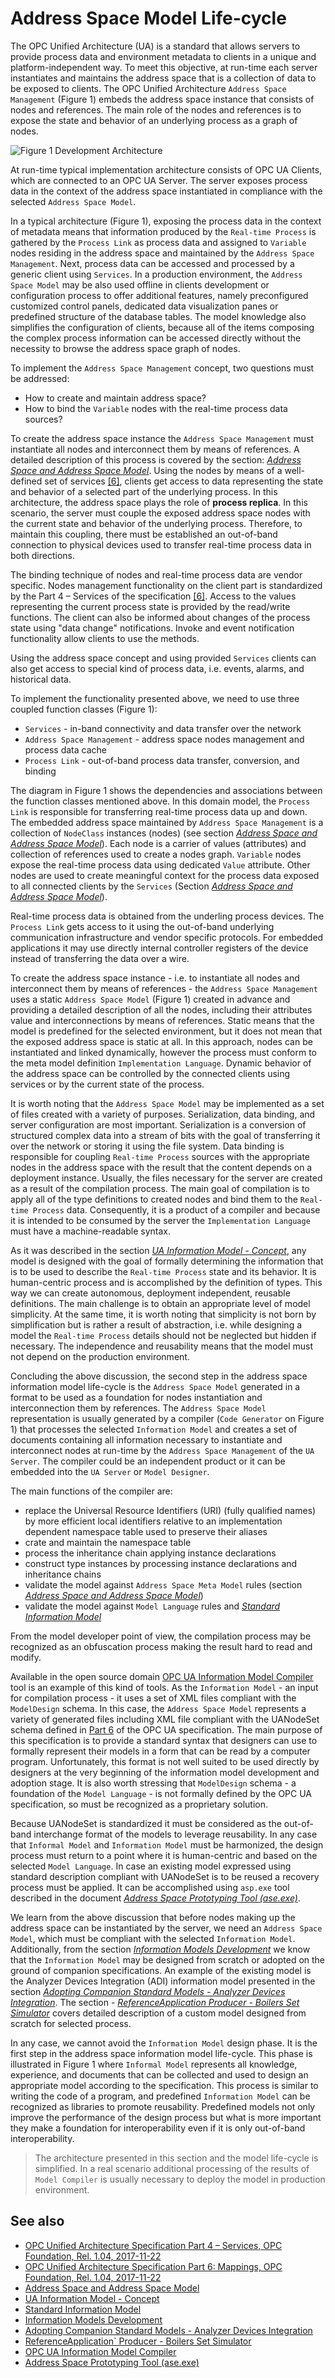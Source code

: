 # Address Space Model Life-cycle

The OPC Unified Architecture (UA) is a standard that allows servers to provide process data and environment metadata to clients in a unique and platform-independent way. To meet this objective, at run-time each server instantiates and maintains the address space that is a collection of data to be exposed to clients. The OPC Unified Architecture `Address Space Management` (Figure 1) embeds the address space instance that consists of nodes and references. The main role of the nodes and references is to expose the state and behavior of an underlying process as a graph of nodes.

![Figure 1 Development Architecture](../CommonResources/Media/SemanticData/DevelopmentArchitecture.png)

At run-time typical implementation architecture consists of OPC UA Clients, which are connected to an OPC UA Server. The server exposes process data in the context of the address space instantiated in compliance with the selected `Address Space Model`.

In a typical architecture (Figure 1), exposing the process data in the context of metadata means that information produced by the `Real-time Process` is gathered by the `Process Link` as process data and assigned to `Variable` nodes residing in the address space and maintained by the `Address Space Management`. Next, process data can be accessed and processed by a generic client using `Services`. In a production environment, the `Address Space Model` may be also used offline in clients development or configuration process to offer additional features, namely preconfigured customized control panels, dedicated data visualization panes or predefined structure of the database tables. The model knowledge also simplifies the configuration of clients, because all of the items composing the complex process information can be accessed directly without the necessity to browse the address space graph of nodes.

To implement the `Address Space Management` concept, two questions must be addressed:

- How to create and maintain address space?
- How to bind the `Variable` nodes with the real-time process data sources?

To create the address space instance the `Address Space Management` must instantiate all nodes and interconnect them by means of references. A detailed description of this process is covered by the section: [*Address Space and Address Space Model*][ASASM]. Using the nodes by means of a well-defined set of services [[6]][Opc.UA.Part4], clients get access to data representing the state and behavior of a selected part of the underlying process. In this architecture, the address space plays the role of **process replica**. In this scenario, the server must couple the exposed address space nodes with the current state and behavior of the underlying process. Therefore, to maintain this coupling, there must be established an out-of-band connection to physical devices used to transfer real-time process data in both directions.

The binding technique of nodes and real-time process data are vendor specific. Nodes management functionality on the client part is standardized by the Part 4 – Services of the specification [[6]][Opc.UA.Part4]. Access to the values representing the current process state is provided by the read/write functions. The client can also be informed about changes of the process state using "data change" notifications. Invoke and event notification functionality allow clients to use the methods.

Using the address space concept and using provided `Services` clients can also get access to special kind of process data, i.e. events, alarms, and historical data.

To implement the functionality presented above, we need to use three coupled function classes (Figure 1):

- `Services` - in-band connectivity and data transfer over the network
- `Address Space Management` - address space nodes management and process data cache
- `Process Link` - out-of-band process data transfer, conversion, and binding

The diagram in Figure 1 shows the dependencies and associations between the function classes mentioned above. In this domain model, the `Process Link` is responsible for transferring real-time process data up and down. The embedded address space maintained by `Address Space Management` is a collection of `NodeClass` instances (nodes) (see section [*Address Space and Address Space Model*][ASASM]). Each node is a carrier of values (attributes) and collection of references used to create a nodes graph. `Variable` nodes expose the real-time process data using dedicated `Value` attribute. Other nodes are used to create meaningful context for the process data exposed to all connected clients by the `Services` (Section [*Address Space and Address Space Model*][ASASM]).

Real-time process data is obtained from the underling process devices.  The `Process Link` gets access to it using the out-of-band underlying communication infrastructure and vendor specific protocols. For embedded applications it may use directly internal controller registers of the device instead of transferring the data over a wire.

To create the address space instance - i.e. to instantiate all nodes and interconnect them by means of references - the `Address Space Management` uses a static `Address Space Model` (Figure 1) created in advance and providing a detailed description of all the nodes, including their attributes value and interconnections by means of references. Static means that the model is predefined for the selected environment, but it does not mean that the exposed address space is static at all. In this approach, nodes can be instantiated and linked dynamically, however the process must conform to the meta model definition `Implementation Language`. Dynamic behavior of the address space can be controlled by the connected clients using services or by the current state of the process.

It is worth noting that the `Address Space Model` may be implemented as a set of files created with a variety of purposes. Serialization, data binding, and server configuration are most important. Serialization is a conversion of structured complex data into a stream of bits with the goal of transferring it over the network or storing it using the file system. Data binding is responsible for coupling `Real-time Process` sources with the appropriate nodes in the address space with the result that the content depends on a deployment instance. Usually, the files necessary for the server are created as a result of the compilation process. The main goal of compilation is to apply all of the type definitions to created nodes and bind them to the `Real-time Process` data. Consequently, it is a product of a compiler and because it is intended to be consumed by the server the `Implementation Language` must have a machine-readable syntax.

As it was described in the section [*UA Information Model - Concept*][IMConcept], any model is designed with the goal of formally determining the information that is to be used to describe the `Real-time Process` state and its behavior. It is human-centric process and is accomplished by the definition of types. This way we can create autonomous, deployment independent, reusable definitions. The main challenge is to obtain an appropriate level of model simplicity. At the same time, it is worth noting that simplicity is not born by simplification but is rather a result of abstraction, i.e. while designing a model the `Real-time Process` details should not be neglected but hidden if necessary. The independence and reusability means that the model must not depend on the production environment.
  
Concluding the above discussion, the second step in the address space information model life-cycle is the `Address Space Model` generated in a format to be used as a foundation for nodes instantiation and interconnection them by references. The `Address Space Model` representation is usually generated by a compiler (`Code Generator` on Figure 1) that processes the selected `Information Model` and creates a set of documents containing all information necessary to instantiate and interconnect nodes at run-time by the `Address Space Management` of the `UA Server`. The compiler could be an independent product or it can be embedded into the `UA Server` or `Model Designer`.

The main functions of the compiler are:

- replace the Universal Resource Identifiers (URI) (fully qualified names) by more efficient local identifiers relative to an implementation dependent namespace table used to preserve their aliases
- crate and maintain the namespace table
- process the inheritance chain applying instance declarations
- construct type instances by processing instance declarations and inheritance chains
- validate the model against `Address Space Meta Model` rules (section [*Address Space and Address Space Model*][ASASM])
- validate the model against `Model Language` rules and [*Standard Information Model*][SIM]

From the model developer point of view, the compilation process may be recognized as an obfuscation process making the result hard to read and modify.

Available in the open source domain [OPC UA Information Model Compiler][OPC.UA.ModelCompiler] tool is an example of this kind of tools. As the `Information Model` - an input for compilation process - it uses a set of XML files compliant with the `ModelDesign` schema.  In this case, the `Address Space Model` represents a variety of generated files including XML file compliant with the UANodeSet schema defined in [Part 6][OPC.UA.Part6] of the OPC UA specification. The main purpose of this specification is to provide a standard syntax that designers can use to formally represent their models in a form that can be read by a computer program. Unfortunately, this format is not well suited to be used directly by designers at the very beginning of the information model development and adoption stage. It is also worth stressing that `ModelDesign` schema - a foundation of the `Model Language` - is not formally defined by the OPC UA specification, so must be recognized as a proprietary solution.

Because UANodeSet is standardized it must be considered as the out-of-band interchange format of the models to leverage reusability. In any case that `Informal Model` and `Information Model` must be harmonized, the design process must return to a point where it is human-centric and based on the selected `Model Language`. In case an existing model expressed using standard description compliant with UANodeSet is to be reused a recovery process must be applied. It can be accomplished using `asp.exe` tool described in the document [*Address Space Prototyping Tool (ase.exe)*][ASEEXE].

We learn from the above discussion that before nodes making up the address space can be instantiated by the server, we need an `Address Space Model`, which must be compliant with the selected `Information Model`. Additionally, from the section [*Information Models Development*][IMD] we know that the `Information Model` may be designed from scratch or adopted on the ground of companion specifications. An example of the existing model is the Analyzer Devices Integration (ADI) information model presented in the section [*Adopting Companion Standard Models - Analyzer Devices Integration*][CSMADI]. The section - [*ReferenceApplication Producer - Boilers Set Simulator*][Boiler] covers detailed description of a custom model designed from scratch for selected process.

In any case, we cannot avoid the `Information Model` design phase. It is the first step in the address space information model life-cycle. This phase is illustrated in Figure 1 where `Informal Model` represents all knowledge, experience, and documents that can be collected and used to design an appropriate model according to the specification. This process is similar to writing the code of a program, and predefined `Information Model` can be recognized as libraries to promote reusability. Predefined models not only improve the performance of the design process but what is more important they make a foundation for interoperability even if it is only out-of-band interoperability.

> The architecture presented in this section and the model life-cycle is simplified. In a real scenario additional processing of the results of `Model Compiler` is usually necessary to deploy the model in production environment.

## See also

- [OPC Unified Architecture Specification Part 4 – Services, OPC Foundation, Rel. 1.04, 2017-11-22][Opc.UA.Part4]
- [OPC Unified Architecture Specification Part 6: Mappings, OPC Foundation, Rel. 1.04, 2017-11-22][OPC.UA.Part6]
- [Address Space and Address Space Model][ASASM]
- [UA Information Model - Concept][IMConcept]
- [Standard Information Model][SIM]
- [Information Models Development][IMD]
- [Adopting Companion Standard Models - Analyzer Devices Integration][CSMADI]
- [ReferenceApplication` Producer - Boilers Set Simulator][Boiler]
- [OPC UA Information Model Compiler][OPC.UA.ModelCompiler]
- [Address Space Prototyping Tool (ase.exe)][ASEEXE]

[Opc.UA.Part6]:https://opcfoundation.org/developer-tools/specifications-unified-architecture/part-6-mappings/
[OPC.UA.ModelCompiler]:https://github.com/mpostol/UA-ModelCompiler#opc-ua-information-model-compiler-
[Opc.UA.Part4]:https://opcfoundation.org/developer-tools/specifications-unified-architecture/part-4-services/
[ASASM]:AddressSpaceAddressSpaceModel.md
[IMConcept]:InformationModelConcept.md
[IMD]:InformationModelsDevelopment.md
[Boiler]:../Networking/Simulator.Boiler/README.md
[CSMADI]:AdoptingCompanionStandardADI.md
[SIM]:StandardInformationModel.md
[ASEEXE]:AddressSpaceComplianceTestTool/README.md
